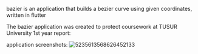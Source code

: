  bazier is an application that builds a bezier curve using given coordinates, written in flutter
 
The bazier application was created to protect coursework at TUSUR University 1st year
report:

application screenshots:
![5235613568626452133](https://github.com/user-attachments/assets/f7919226-0d81-4aff-92da-33d071cc3311)
